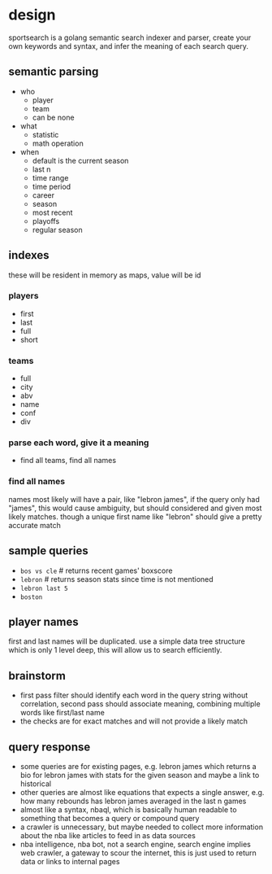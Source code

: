 # design

sportsearch is a golang semantic search indexer and parser, create your own keywords and syntax, and infer the meaning of each search query.

## semantic parsing

* who
  * player
  * team
  * can be none
* what
  * statistic
  * math operation
* when
  * default is the current season
  * last n
  * time range
  * time period
  * career
  * season
  * most recent
  * playoffs
  * regular season

## indexes

these will be resident in memory as maps, value will be
id

### players

* first
* last
* full
* short

### teams

* full
* city
* abv
* name
* conf
* div

### parse each word, give it a meaning

* find all teams, find all names

### find all names

names most likely will have a pair, like "lebron james", if the query only
had "james", this would cause ambiguity, but should considered and given most likely matches.  though a unique first name like "lebron" should give
a pretty accurate match


## sample queries

* `bos vs cle` # returns recent games' boxscore
* `lebron` # returns season stats since time is not mentioned
* `lebron last 5`
* `boston`

## player names

first and last names will be duplicated.  use a simple data tree
structure which is only 1 level deep, this will allow us to search efficiently.


## brainstorm

* first pass filter should identify each word in the query string without correlation, second pass should associate meaning, combining multiple words like first/last name
* the checks are for exact matches and will not provide a likely match

## query response

* some queries are for existing pages, e.g. lebron james which returns a bio for lebron james with stats for the given season and maybe a link to historical
* other queries are almost like equations that expects a single answer, e.g. how many rebounds has lebron james averaged in the last n games 
* almost like a syntax, nbaql, which is basically human readable to something that becomes a query or compound query
* a crawler is unnecessary, but maybe needed to collect more information about the nba like articles to feed in as data sources
* nba intelligence, nba bot, not a search engine, search engine implies web crawler, a gateway to scour the internet, this is just used to return data
or links to internal pages